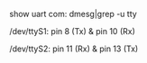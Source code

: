 show uart com: dmesg|grep -u tty

/dev/ttyS1: pin 8 (Tx) & pin 10 (Rx)

/dev/ttyS2: pin 11 (Rx) & pin 13 (Tx)